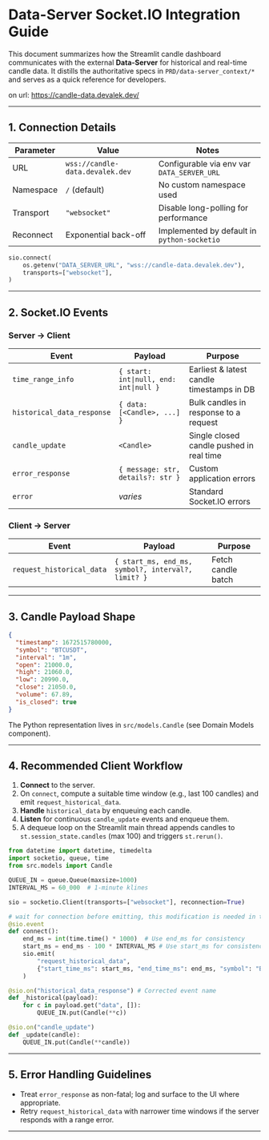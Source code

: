 # Data-Server Socket.IO Integration Guide

This document summarizes how the Streamlit candle dashboard communicates with the external **Data-Server** for historical and real-time candle data. It distills the authoritative specs in `PRD/data-server_context/*` and serves as a quick reference for developers.

on url: https://candle-data.devalek.dev/

---
## 1. Connection Details

| Parameter | Value | Notes |
|-----------|-------|-------|
| URL | `wss://candle-data.devalek.dev` | Configurable via env var `DATA_SERVER_URL` |
| Namespace | `/` (default) | No custom namespace used |
| Transport | `"websocket"` | Disable long-polling for performance |
| Reconnect | Exponential back-off | Implemented by default in `python-socketio` |

```python
sio.connect(
    os.getenv("DATA_SERVER_URL", "wss://candle-data.devalek.dev"),
    transports=["websocket"],
)
```

---
## 2. Socket.IO Events

### Server → Client

| Event | Payload | Purpose |
|-------|---------|---------|
| `time_range_info` | `{ start: int\|null, end: int\|null }` | Earliest & latest candle timestamps in DB |
| `historical_data_response` | `{ data: [<Candle>, ...] }` | Bulk candles in response to a request |
| `candle_update` | `<Candle>` | Single closed candle pushed in real time |
| `error_response` | `{ message: str, details?: str }` | Custom application errors |
| `error` | _varies_ | Standard Socket.IO errors |


### Client → Server

| Event | Payload | Purpose |
|-------|---------|---------|
| `request_historical_data` | `{ start_ms, end_ms, symbol?, interval?, limit? }` | Fetch candle batch |

---
## 3. Candle Payload Shape
```json
{
  "timestamp": 1672515780000,
  "symbol": "BTCUSDT",
  "interval": "1m",
  "open": 21000.0,
  "high": 21060.0,
  "low": 20990.0,
  "close": 21050.0,
  "volume": 67.89,
  "is_closed": true
}
```
The Python representation lives in `src/models.Candle` (see Domain Models component).

---
## 4. Recommended Client Workflow

1. **Connect** to the server.
2. On `connect`, compute a suitable time window (e.g., last 100 candles) and emit `request_historical_data`.
3. **Handle** `historical_data` by enqueuing each candle.
4. **Listen** for continuous `candle_update` events and enqueue them.
5. A dequeue loop on the Streamlit main thread appends candles to `st.session_state.candles` (max 100) and triggers `st.rerun()`.

```python
from datetime import datetime, timedelta
import socketio, queue, time
from src.models import Candle

QUEUE_IN = queue.Queue(maxsize=1000)
INTERVAL_MS = 60_000  # 1-minute klines

sio = socketio.Client(transports=["websocket"], reconnection=True)

# wait for connection before emitting, this modification is needed in the below
@sio.event
def connect():
    end_ms = int(time.time() * 1000)  # Use end_ms for consistency
    start_ms = end_ms - 100 * INTERVAL_MS # Use start_ms for consistency
    sio.emit(
        "request_historical_data",
        {"start_time_ms": start_ms, "end_time_ms": end_ms, "symbol": "BTCUSDT", "interval": "1m", "limit": 100},
    )

@sio.on("historical_data_response") # Corrected event name
def _historical(payload):
    for c in payload.get("data", []):
        QUEUE_IN.put(Candle(**c))

@sio.on("candle_update")
def _update(candle):
    QUEUE_IN.put(Candle(**candle))
```

---
## 5. Error Handling Guidelines
* Treat `error_response` as non-fatal; log and surface to the UI where appropriate.
* Retry `request_historical_data` with narrower time windows if the server responds with a range error.

---
